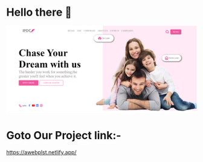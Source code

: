 # Hello there 👋

![Alt text](screencapture-127-0-0-1-5500-index-html-2023-10-28-02_41_23.png)
# Goto Our Project link:-
https://awebplst.netlify.app/


